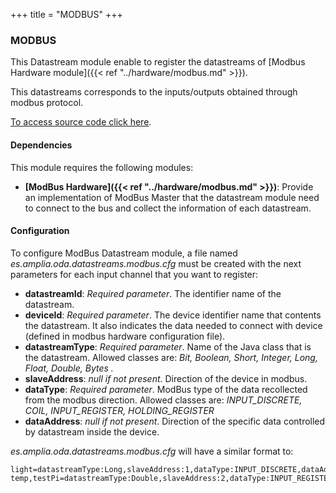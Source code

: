 +++
title = "MODBUS"
+++

### MODBUS

This Datastream module enable to register the datastreams of [Modbus Hardware module]({{< ref "../hardware/modbus.md" >}}).

This datastreams corresponds to the inputs/outputs obtained through modbus protocol.

[To access source code click here](https://github.com/amplia-iiot/oda/tree/master/oda-datastreams/modbus).

#### Dependencies

This module requires the following modules:

* __[ModBus Hardware]({{< ref "../hardware/modbus.md" >}})__: Provide an implementation of ModBus Master that the datastream module need to connect to the
bus and collect the information of each datastream.

#### Configuration

To configure ModBus Datastream module, a file named _es.amplia.oda.datastreams.modbus.cfg_ must be created with the next parameters
for each input channel that you want to register:

* __datastreamId__: _Required parameter_. The identifier name of the datastream.
* __deviceId__: _Required parameter_. The device identifier name that contents the datastream. It also indicates the data needed to connect with device (defined in modbus hardware configuration file).
* __datastreamType__: _Required parameter_. Name of the Java class that is the datastream. Allowed classes are: _Bit, Boolean,
 Short, Integer, Long, Float, Double, Bytes ._
* __slaveAddress__: _null if not present_. Direction of the device in modbus.
* __dataType__: _Required parameter_. ModBus type of the data recollected from the modbus direction. Allowed classes are:
_INPUT_DISCRETE, COIL, INPUT_REGISTER, HOLDING_REGISTER_
* __dataAddress__: _null if not present_. Direction of the specific data controlled by datastream inside the device.

_es.amplia.oda.datastreams.modbus.cfg_ will have a similar format to:

```properties
light=datastreamType:Long,slaveAddress:1,dataType:INPUT_DISCRETE,dataAddress:255
temp,testPi=datastreamType:Double,slaveAddress:2,dataType:INPUT_REGISTER,dataAddress:100
```
